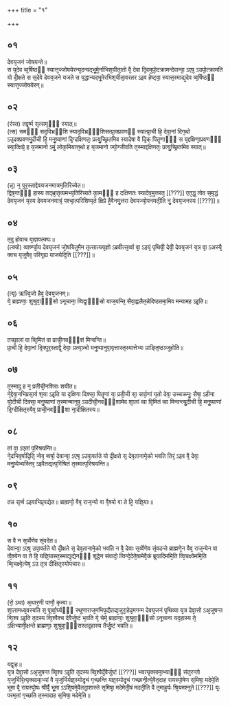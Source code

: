 +++
title = "१"

+++
## ०१
देवय᳘जनं जोषयन्ते॥  
स य᳘देव व्व᳘र्षिष्ठᳫं स्यात्त᳘ज्जोषयेरन्य᳘दन्यद्भू᳘मे᳘र्नाभिश᳘यीता᳘तो वै᳘ देवा दि᳘वमुपो᳘दक्रामन्देवान्वा᳘ ऽएष᳘ ऽउपो᳘त्क्रामति यो दी᳘क्षते स स᳘देवे देवय᳘जने यजते स य᳘द्धान्यद्भू᳘मेरभिश᳘यीता᳘वरतर ऽइव हेष्ट्वा᳘ स्यात्त᳘स्माद्य᳘देव व्व᳘र्षिष्ठᳫं स्यात्त᳘ज्जोषयेरन्॥  
## ०२
(रंस्त) तद्व᳘र्ष्म स᳘त्सम᳘ᳫं᳘ स्यात्॥  
(त्स) समᳫँ᳭ सद᳘विभ्रᳫंशि स्याद᳘विभ्रᳫं᳭शिसत्प्रा᳘क्प्रवणᳫं स्यात्प्रा᳘ची हि᳘ देवा᳘नां दिग᳘थो ऽउ᳘दक्प्रवणमु᳘दीची हि᳘ मनु᳘ष्याणां दि᳘ग्दक्षिणतः᳘ प्रत्यु᳘च्छ्रितमिव स्यादेषा वै दि᳘क् पितॄणाᳫं᳭ स य᳘द्दक्षिणा᳘प्रवणᳫं᳭ स्या᳘त्क्षिप्रे᳘ ह य᳘जमानो ऽमुं᳘ लोक᳘मियात्त᳘थो ह य᳘जमानो ज्यो᳘ग्जीवति त᳘स्माद्दक्षिणतः᳘ प्रत्यु᳘च्छ्रितमिव स्यात्॥  
## ०३
(न्न᳘) न᳘ पुर᳘स्ताद्देवयजनमात्रम᳘तिरिच्येत॥  
द्विष᳘न्तᳫँ᳭ हास्य तद्भ्रा᳘तृव्यमभ्य᳘तिरिच्यते का᳘मᳫँ᳭ ह दक्षिणतः स्यादेव᳘मुत्तरत᳘ [[???]] एत᳘द्ध᳘ त्वेव स᳘मृद्धं देवय᳘जनं य᳘स्य देवयजनमात्रं᳘ पश्चा᳘त्परिशिष्य᳘ते क्षिप्रे है᳘वैनमु᳘त्तरा देवयज्यो᳘पनमती᳘ति नु᳘ देवय᳘जनस्य [[???]]॥  
## ०४
त᳘दु होवाच या᳘ज्ञवल्क्यः॥  
(ल्क्यो) व्वार्ष्ण्या᳘य देवय᳘जनं जो᳘षयितुमैम त᳘त्सात्यय᳘ज्ञो ऽब्रवीत्स᳘र्व्वा वा᳘ ऽइयं᳘ पृथिवी᳘ देवी᳘ देवय᳘जनं य᳘त्र वा᳘ ऽअस्यै᳘ क्वच य᳘जुषैव᳘ परिगृ᳘ह्य याजयेदि᳘ति [[???]]॥  
## ०५
(त्यृ) ऋत्वि᳘जो हैव᳘ देवय᳘जनम्॥  
ये᳘ ब्राह्मणाः᳘ शुश्रुवा᳘ᳫं᳘सो ऽनूचाना᳘ व्विद्वा᳘ᳫँ᳘सो याज᳘यन्ति᳘ सैवा᳘ह्वलैत᳘न्नेदिष्ठतमा᳘मिव मन्यामह ऽइ᳘ति॥  
## ०६
तच्छा᳘लां वा व्वि᳘मितं वा प्राची᳘नवᳫँ᳭शं मिन्वन्ति॥  
प्रा᳘ची हि᳘ देवा᳘नां दि᳘क्पुर᳘स्ताद्वै᳘ देवाः᳘ प्रत्य᳘ञ्चो मनु᳘ष्यानुपा᳘वृत्तास्त᳘स्मात्तेभ्यः प्राङ्ति᳘ष्ठञ्जुहोति॥  
## ०७
त᳘स्मादु ह न᳘ प्रतीची᳘नशिराः शयीत॥  
ने᳘द्देवा᳘नभिप्रसा᳘र्य श᳘या ऽइ᳘ति या द᳘क्षिणा दिक्सा᳘ पितॄणां या᳘ प्रती᳘ची सा᳘ सर्पा᳘णां य᳘तो देवा᳘ उच्चक्रमुः᳘ सैषा᳘ ऽहीना यो᳘दीची दिक्सा᳘ मनु᳘ष्याणां त᳘स्मान्मानुष᳘ ऽउदीची᳘नवᳫँ᳭शामेव शा᳘लां व्वा वि᳘मितं व्वा मिन्वन्त्यु᳘दीची हि᳘ मनु᳘ष्याणां दि᳘ग्दीक्षित᳘स्यैव᳘ प्राची᳘नवᳫँ᳭शा ना᳘दीक्षितस्य॥  
## ०८
तां वा᳘ ऽएतां प᳘रिश्रयन्ति॥  
ने᳘दभिव᳘र्षादि᳘ति᳘ न्वेव᳘ व्वर्षा᳘ देवान्वा᳘ ऽएष᳘ ऽउपा᳘वर्तते यो दी᳘क्षते स᳘ देव᳘तानामे᳘को भवति तिरं᳘ ऽइव वै᳘ देवा᳘ मनु᳘ष्येभ्यस्तिर᳘ ऽइवैतद्यत्प᳘रिश्रितं त᳘स्मात्प᳘रिश्रयन्ति॥  
## ०९
तन्न स᳘र्व्व ऽइवाभिप्र᳘पद्येत॥ 
ब्राह्मणो᳘ वैव᳘ राज᳘न्यो वा वै᳘श्यो वा ते हि᳘ यज्ञि᳘याः॥  
## १०
स वै न स᳘र्व्वेणेव सं᳘वदेत॥  
देवान्वा᳘ ऽएष᳘ उपा᳘वर्तते यो दी᳘क्षते स᳘ देव᳘तानामे᳘को भवति न वै᳘ देवाः स᳘र्व्वेणेव सं᳘वदन्ते ब्राह्मणे᳘न वैव᳘ राज᳘न्येन वा व्वै᳘श्येन वा ते हि᳘ यज्ञि᳘यास्त᳘स्माद्य᳘द्येनᳫँ᳭ शूद्रे᳘ण संवादो᳘ व्विन्दे᳘देते᳘षामेवै᳘कं ब्रूयादिममि᳘ति व्वि᳘चक्ष्वेममि᳘ति व्वि᳘चक्ष्वे᳘त्येष᳘ ऽउ त᳘त्र दीक्षित᳘स्योपचारः॥  
## ११
(रो᳘ ऽथा) अ᳘थार᳘णी पाणौ᳘ कृत्वा॥  
शा᳘लामध्य᳘वस्यति स᳘ पूर्व्वा᳘र्घ्यᳫं᳭ स्थूणाराज᳘मभिप᳘द्यैतद्य᳘जुरा᳘हेद᳘मगन्म देवय᳘जनं पृथिव्या य᳘त्र देवा᳘सो ऽअ᳘जुषन्त व्वि᳘श्व ऽइ᳘ति त᳘दस्य व्वि᳘श्वैश्च देवैर्जु᳘ष्टं भ᳘वति ये᳘ चेमे᳘ ब्राह्मणाः᳘ शुश्रुवा᳘ᳫँ᳭सो ऽनूचाना यद᳘हास्य ते᳘ ऽक्षिभ्यामी᳘क्षन्ते ब्राह्मणाः᳘ शुश्रुवा᳘ᳫँ᳭सस्तद᳘हास्य तैर्जु᳘ष्टं भवति॥  
## १२
यद्वा᳘ह॥  
य᳘त्र देवा᳘सो ऽअ᳘जुषन्त व्वि᳘श्व ऽइ᳘ति त᳘दस्य व्वि᳘श्वैर्दे᳘वैर्जुष्टं [[???]] भवत्यृक्सामा᳘भ्याᳫँ᳭ संत᳘रन्तो य᳘जुर्भिरि᳘त्यृक्सामा᳘भ्यां वै य᳘जुर्भिर्यज्ञ᳘स्योदृ᳘चं ग᳘च्छन्ति यज्ञ᳘स्योदृ᳘चं गच्छानी᳘त्ये᳘वैत᳘दाह रायस्पो᳘षेण स᳘मिषा᳘ मदेमे᳘ति भूमा वै᳘ रायस्पो᳘षः श्रीर्वै᳘ भू᳘मा ऽऽशि᳘षमे᳘वैतदा᳘शास्ते स᳘मिषा᳘ मदेमेती᳘षं मदती᳘ति वै त᳘माहुर्यः श्रि᳘यमश्नुते [[???]] यः᳘ परम᳘तां ग᳘च्छति त᳘स्मादाह स᳘मिषा᳘ मदेमे᳘ति॥  
